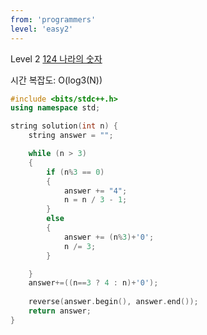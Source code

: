 ```yaml
---
from: 'programmers'
level: 'easy2'
---
```


Level 2 [124 나라의 숫자](https://programmers.co.kr/learn/courses/30/lessons/12899)

시간 복잡도: O(log3(N))

```cpp
#include <bits/stdc++.h>
using namespace std;

string solution(int n) {
    string answer = "";

    while (n > 3)
    {
        if (n%3 == 0)
        {
            answer += "4";
            n = n / 3 - 1;
        }
        else
        {
            answer += (n%3)+'0';
            n /= 3;
        }

    }
    answer+=((n==3 ? 4 : n)+'0');
    
    reverse(answer.begin(), answer.end());
    return answer;
}
```